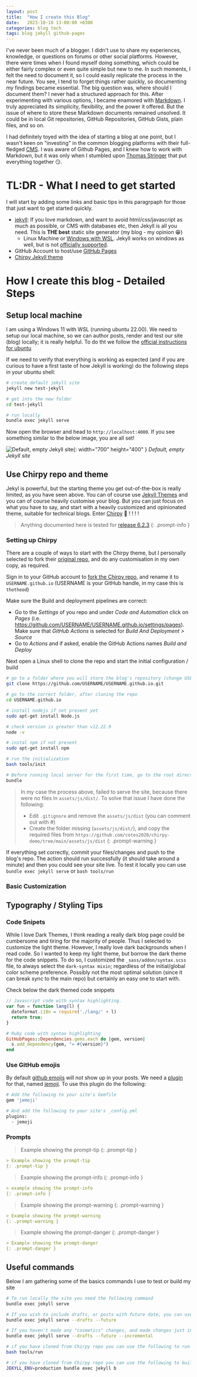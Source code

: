 ```yaml
---
layout: post
title:  "How I create this Blog"
date:   2023-10-10 13:00:00 +0300
categories: blog tech
tags: blog jekyll github-pages
---
```


I've never been much of a blogger. I didn't use to share my experiences, knowledge, or questions on forums or other social platforms. However, there were times when I found myself doing something, which could be either fairly complex or even quite simple but new to me. In such moments, I felt the need to document it, so I could easily replicate the process in the near future. You see, I tend to forget things rather quickly, so documenting my findings became essential. The big question was, where should I document them? I never had a structured approach for this. After experimenting with various options, I became enamored with [Markdown](https://en.wikipedia.org/wiki/Markdown). I truly appreciated its simplicity, flexibility, and the power it offered. But the issue of where to store these Markdown documents remained unsolved. It could be in local Git repositories, GitHub Repositories, GitHub Gists, plain files, and so on.


I had definitely toyed with the idea of starting a blog at one point, but I wasn't keen on "investing" in the common blogging platforms with their full-fledged [CMS](https://en.wikipedia.org/wiki/Content_management_system). I was aware of Github Pages, and I knew how to work with Markdown, but it was only when I stumbled upon [Thomas Stringer](https://trstringer.com/) that put everything together :smirk:. 


# TL:DR - What I need to get started
I will start by adding some links and basic tips in this paragrpaph for those that just want to get started quickly.
- [jekyll](https://jekyllrb.com/docs/): If you love markdown, and want to avoid html/css/javascript as much as possible, or CMS with databases etc, then Jekyll is all you need. This is __THE best__  static site generator (my blog - my opinion :grin:)
  - Linux Machine or [Windows with WSL](https://learn.microsoft.com/en-us/windows/wsl/install). Jekyll works on windows as well, but is not [officially supported](https://jekyllrb.com/docs/installation/windows/). 
- GitHub Account to host/use [GitHub Pages](https://docs.github.com/en/pages/setting-up-a-github-pages-site-with-jekyll/about-github-pages-and-jekyll)
- [Chirpy Jekyll theme](https://chirpy.cotes.page/)

# How I create this blog - Detailed Steps

## Setup local machine
I am using a Windows 11 with WSL (running ubuntu 22.00). We need to setup our local machine, so we can author posts, render and test our site (blog) locally; it is really helpful. To do tht we follow the [official instructions for ubuntu](https://jekyllrb.com/docs/installation/ubuntu/)

If we need to verify that everything is working as expected (and if you are curious to have a first taste of how Jekyll is working) do the following steps in your ubuntu shell:

``` bash
# create default jekyll site
jekyll new test-jekyll

# get into the new folder
cd test-jekyll

# run locally
bundle exec jekyll serve
```

Now open the browser and head to `http://localhost:4000`. If you see something similar to the below image, you are all set!

![Default, empty Jekyll site](/images/how-to-blog/new-jekyll.jpg){: width="700" height="400" }
_Default, empty Jekyll site_



## Use Chirpy repo and theme
Jekyl is powerful, but the starting theme you get out-of-the-box is really limited, as you have seen above. You can of course use [Jekyll Themes](https://docs.github.com/en/pages/setting-up-a-github-pages-site-with-jekyll/adding-a-theme-to-your-github-pages-site-using-jekyll) and you can of course heavily customise your blog. But you can just focus on what you have to say, and start with a heavily customized and opinionated theme, suitable for technical blogs. Enter [Chirpy](https://chirpy.cotes.page/posts/getting-started/) :rocket: ! ! ! !

> Αnything documented here is tested for [release 6.2.3](https://github.com/cotes2020/jekyll-theme-chirpy/releases/tag/v6.2.3)
{: .prompt-info }

### Setting up Chirpy
There are a couple of ways to start with the Chirpy theme, but I personally selected to fork their [original repo](https://github.com/cotes2020/jekyll-theme-chirpy), and do any customisation in my own copy, as required.

Sign in to your GitHub account to [fork the Chirpy repo](https://github.com/cotes2020/jekyll-theme-chirpy/fork), and rename it to `USERNAME.github.io`  (USERNAME is your GitHub handle, in my case this is `thotheod`) 

Make sure the Build and deployment pipelines are correct:
- Go to the *Settings* of you repo and under *Code and Automation* click on *Pages* (i.e. https://github.com/USERNAME/USERNAME.github.io/settings/pages). Make sure that *GitHub Actions* is selected for *Build And Deployment > Source*
- Go to *Actions* and if asked, enable the GitHub Actions names *Build and Deploy*

Next open a Linux shell to clone the repo and start the initial configuration / build

``` bash
# go to a folder where you will store the blog's repository (change USERNAME to your github account handle)
git clone https://github.com/USERNAME/USERNAME.github.io.git

# go to the correct folder, after cloning the repo
cd USERNAME.github.io

# install nodejs if not present yet
sudo apt-get install Node.js

# check version is greater than v12.22.9
node -v

# instal npm if not present
sudo apt-get install npm 

# run the initialization
bash tools/init

# Before running local server for the first time, go to the root directory of your site and run:
bundle
```

> In my case the process above, failed to serve the site, because there were no files in `assets/js/dist/`. To solve that issue I have done the following:
> - Edit `.gitignore` and remove the `assets/js/dist` (you can comment out with #)
> - Create the folder missing (`assets/js/dist/`), and copy the required files from `https://github.com/cotes2020/chirpy-demo/tree/main/assets/js/dist`
{: .prompt-warning  }

If everything set correctly, commit your files/changes and push to the blog's repo. The action should run successfully (it should take around a minute) and then you could see your site live.
To test it locally you can use `bundle exec jekyll serve` or `bash tools/run`

### Basic Customization

## Typography / Styling Tips

### Code Snipets
While I love Dark Themes, I think reading a really dark blog page could be cumbersome and tiring for the majority of people. Thus I selected to customize the light theme. However, I really love dark backgrounds when I read code. So I wanted to keep my light theme, but borrow the dark theme for the code snippets. To do so, I customized the `_sass/addon/syntax.scss` file, to always select the `dark-syntax mixin`; regardless of the initial/global color scheme preference. Possibly not the most optimal solution (since it can break sync to the main repo) but certainly an easy one to start with. 

Check below the dark themed code snippets
```js
// Javascript code with syntax highlighting.
var fun = function lang(l) {
  dateformat.i18n = require('./lang/' + l)
  return true;
}
```

```ruby
# Ruby code with syntax highlighting
GitHubPages::Dependencies.gems.each do |gem, version|
  s.add_dependency(gem, "= #{version}")
end
```

### Use GitHub emojis
By default [github emojis](https://gist.github.com/rxaviers/7360908) will not show up in your posts. We need a [plugin](https://jekyllrb.com/docs/plugins/) for that, named [jemoji](https://github.com/jekyll/jemoji). To use this plugin do the following:

``` bash
# Add the following to your site's Gemfile
gem 'jemoji'

# And add the following to your site's _config.yml
plugins:
  - jemoji

```

### Prompts

> Example showing the prompt-tip
{: .prompt-tip }

``` markdown
> Example showing the prompt-tip
{: .prompt-tip }
```

> Example showing the prompt-info
{: .prompt-info }

``` markdown
> example showing the prompt-info
{: .prompt-info }
```

> Example showing the prompt-warning 
{: .prompt-warning  }

``` markdown
> Example showing the prompt-warning
{: .prompt-warning }
```

> Example showing the prompt-danger 
{: .prompt-danger }

``` markdown
> Example showing the prompt-danger
{: .prompt-danger }
```

## Useful commands
Below I am gathering some of the basics commands I use to test or build my site

``` bash
# To run locally the site you need the following command
bundle exec jekyll serve

# If you wish to include drafts, or posts with future date, you can use the following alternative
bundle exec jekyll serve --drafts --future

# If you haven't made any "cosmetics" changes, and made changes just in the posts, you can use --incremental flag
bundle exec jekyll serve --drafts --future --incremental 

# if you have cloned from Chirpy repo you can use the following to run locall
bash tools/run

# if you have cloned from Chirpy repo you can use the following to build locally
JEKYLL_ENV=production bundle exec jekyll b
```